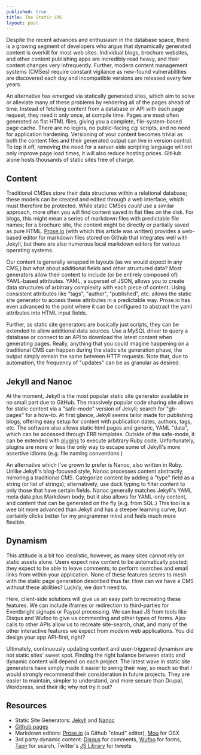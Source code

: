 ```yaml
---
published: true
title: The Static CMS
layout: post
---
```


Despite the recent advances and enthusiasm in the database space, there is a growing segment of developers who argue that dynamically generated content is overkill for most web sites. Individual blogs, brochure websites, and other content publishing apps are incredibly read heavy, and their content changes very infrequently. Further, modern content management systems (CMSes) require constant vigilance as new-found vulnerabilities are discovered each day and incompatible versions are released every few years.

An alternative has emerged via statically generated sites, which aim to solve or alleviate many of these problems by rendering all of the pages ahead of time. Instead of fetching content from a database or API with each page request, they need it only once, at compile time. Pages are most often generated as flat HTML files, giving you a complete, file-system-based page cache. There are no logins, no public-facing cgi scripts, and no need for application hardening. Versioning of your content becomes trivial as both the content files and their generated output can live in version control. To top it off, removing the need for a server-side scripting language will not only improve page load times, it will also reduce hosting prices. GitHub alone hosts thousands of static sites free of charge.

## Content

Traditional CMSes store their data structures within a relational database; these models can be created and edited through a web interface, which must therefore be protected. While static CMSes *could* use a similar approach, more often you will find content saved in flat files on the disk. For blogs, this might mean a series of markdown files with predictable file names; for a brochure site, the content might be directly or partially saved as pure HTML. [Prose.io](http://prose.io) (with which this article was written) provides a web-based editor for markdown files stored on Github that integrates well with Jekyll, but there are also numerous local markdown editors for various operating systems. 

Our content is generally wrapped in layouts (as we would expect in any CMS,) but what about additional fields and other structured data? Most generators allow their content to include (or be entirely composed of) YAML-based attributes. YAML, a superset of JSON, allows you to create data structures of arbitrary complexity with each piece of content. Using consistent attributes like "tags", "author", "published", etc. allows the static site generator to access these attributes in a predictable way. Prose.io has even advanced to the point where it can be configured to abstract the yaml attributes into HTML input fields.

Further, as static site generators are basically just scripts, they can be extended to allow additional data sources. Use a MySQL driver to query a database or connect to an API to download the latest content when generating pages. Really, anything that you could imagine happening on a traditional CMS can happen during the static site generation phase, the output simply remain the same between HTTP requests. Note that, due to automation, the frequency of "updates" can be as granular as desired.

## Jekyll and Nanoc

At the moment, Jekyll is the most popular static site generator available in no small part due to GitHub. The massively popular code sharing site allows for static content via a "safe-mode" version of Jekyll; search for "gh-pages" for a how-to. At first glance, Jekyll seems tailor made for publishing blogs, offering easy setup for content with publication dates, authors, tags, etc. The software also allows static html pages and generic, YAML "data", which can be accessed through ERB templates. Outside of the safe-mode, it can be extended with [plugins](http://jekyllrb.com/docs/plugins/) to execute arbitrary Ruby code. Unfortunately, plugins are more or less the only way to escape some of Jekyll's more assertive idioms (e.g. file naming conventions.)

An alternative which I've grown to prefer is Nanoc, also written in Ruby. Unlike Jekyll's blog-focused style, Nanoc processes content abstractly, mirroring a traditional CMS. Categorize content by adding a "type" field as a string (or list of strings); alternatively, use duck typing to filter content to only those that have certain fields. Nanoc generally matches Jekyll's YAML meta data plus Markdown body, but it also allows for YAML-only content, and content that can be generated on the fly (e.g. from SQL.) This tool is a wee bit more advanced than Jekyll and has a steeper learning curve, but certainly clicks better for my programmer mind and feels much more flexible.

## Dynamism

This attitude is a bit too idealistic, however, as many sites cannot rely on static assets alone. Users expect new content to be automatically posted; they expect to be able to leave comments; to perform searches and email links from within your application. None of these features seems to mesh with the static page generation described thus far. How can we have a CMS without these abilities? Luckily, we don't need to.

Here, client-side solutions will give us an easy path to recreating these features. We can include iframes or redirection to third-parties for Eventbright signups or Paypal processing. We can load JS from tools like Disqus and Wufoo to give us commenting and other types of forms. Ajax calls to other APIs allow us to recreate site-search, chat, and many of the other interactive features we expect from modern web applications. You did design your app API-first, right?

Ultimately, continuously updating content and user-triggered dynamism are not static sites' sweet spot. Finding the right balance between static and dynamic content will depend on each project. The latest wave in static site generators have simply made it easier to swing their way, so much so that I would strongly recommend their consideration in future projects. They are easier to maintain, simpler to understand, and more secure than Drupal, Wordpress, and their ilk; why not try it out?

## Resources

* Static Site Generators: [Jekyll](http://jekyllrb.com/) and [Nanoc](http://nanoc.ws/)
* [Github pages](http://pages.github.com/)
* Markdown editors: [Prose.io](http://prose.io) (a Github "cloud" editor), [Mou](http://mouapp.com/) for OSX
* 3rd party dynamic content: [Disqus](http://disqus.com/) for comments, [Wufoo](http://www.wufoo.com/) for forms, [Tapir](http://tapirgo.com/) for search, Twitter's [JS Library](https://dev.twitter.com/docs/tfw-javascript) for tweets